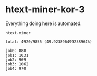 # htext-miner-kor-3

Everything doing here is automated.

```
htext-miner

total: 4920/9855 (49.923896499238964%)

job0: 888
job1: 1031
job2: 969
job3: 1062
job4: 970
```